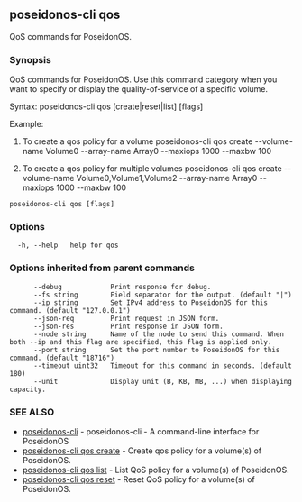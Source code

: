 ## poseidonos-cli qos

QoS commands for PoseidonOS.

### Synopsis


QoS commands for PoseidonOS. Use this command category when you want
to specify or display the quality-of-service of a specific volume. 

Syntax: 
  poseidonos-cli qos [create|reset|list] [flags]

Example:
1. To create a qos policy for a volume
  poseidonos-cli qos create --volume-name Volume0 --array-name Array0 --maxiops 1000 --maxbw 100
  
2. To create a qos policy for multiple volumes
  poseidonos-cli qos create --volume-name Volume0,Volume1,Volume2 --array-name Array0 --maxiops 1000 --maxbw 100
	  

```
poseidonos-cli qos [flags]
```

### Options

```
  -h, --help   help for qos
```

### Options inherited from parent commands

```
      --debug            Print response for debug.
      --fs string        Field separator for the output. (default "|")
      --ip string        Set IPv4 address to PoseidonOS for this command. (default "127.0.0.1")
      --json-req         Print request in JSON form.
      --json-res         Print response in JSON form.
      --node string      Name of the node to send this command. When both --ip and this flag are specified, this flag is applied only.
      --port string      Set the port number to PoseidonOS for this command. (default "18716")
      --timeout uint32   Timeout for this command in seconds. (default 180)
      --unit             Display unit (B, KB, MB, ...) when displaying capacity.
```

### SEE ALSO

* [poseidonos-cli](poseidonos-cli.md)	 - poseidonos-cli - A command-line interface for PoseidonOS
* [poseidonos-cli qos create](poseidonos-cli_qos_create.md)	 - Create qos policy for a volume(s) of PoseidonOS.
* [poseidonos-cli qos list](poseidonos-cli_qos_list.md)	 - List QoS policy for a volume(s) of PoseidonOS.
* [poseidonos-cli qos reset](poseidonos-cli_qos_reset.md)	 - Reset QoS policy for a volume(s) of PoseidonOS.


